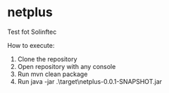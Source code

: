 # netplus
Test fot Solinftec

How to execute:
 1. Clone the repository
 2. Open repository with any console
 3. Run mvn clean package
 4. Run java -jar .\target\netplus-0.0.1-SNAPSHOT.jar
